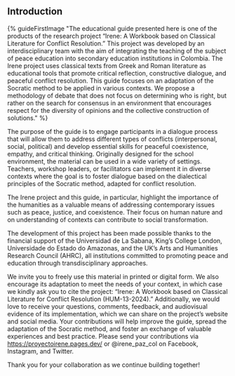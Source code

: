 ## Introduction

{% guideFirstImage "The educational guide presented here is one of the products of the research project “Irene: A Workbook based on Classical Literature for Conflict Resolution.” This project was developed by an interdisciplinary team with the aim of integrating the teaching of the subject of peace education into secondary education institutions in Colombia. The Irene project uses classical texts from Greek and Roman literature as educational tools that promote critical reflection, constructive dialogue, and peaceful conflict resolution. This guide focuses on an adaptation of the Socratic method to be applied in various contexts. We propose a methodology of debate that does not focus on determining who is right, but rather on the search for consensus in an environment that encourages respect for the diversity of opinions and the collective construction of solutions." %}

The purpose of the guide is to engage participants in a dialogue process that will allow them to address different types of conflicts (interpersonal, social, political) and develop essential skills for peaceful coexistence, empathy, and critical thinking. Originally designed for the school environment, the material can be used in a wide variety of settings. Teachers, workshop leaders, or facilitators can implement it in diverse contexts where the goal is to foster dialogue based on the dialectical principles of the Socratic method, adapted for conflict resolution.

The Irene project and this guide, in particular, highlight the importance of the humanities as a valuable means of addressing contemporary issues such as peace, justice, and coexistence. Their focus on human nature and on understanding of contexts can contribute to social transformation.

The development of this project has been made possible thanks to the financial support of the Universidad de La Sabana, King’s College London, Universidade do Estado do Amazonas, and the UK’s Arts and Humanities Research Council (AHRC), all institutions committed to promoting peace and education through transdisciplinary approaches.

We invite you to freely use this material in printed or digital form. We also encourage its adaptation to meet the needs of your context, in which case we kindly ask you to cite the project: “Irene: A Workbook based on Classical Literature for Conflict Resolution (HUM-13-2024).” Additionally, we would love to receive your questions, comments, feedback, and audiovisual evidence of its implementation, which we can share on the project’s website and social media. Your contributions will help improve the guide, spread the adaptation of the Socratic method, and foster an exchange of valuable experiences and best practice. Please send your contributions via https://proyectoirene.pages.dev/ or @irene_paz_col on Facebook, Instagram, and Twitter.

Thank you for your collaboration as we continue building together!
